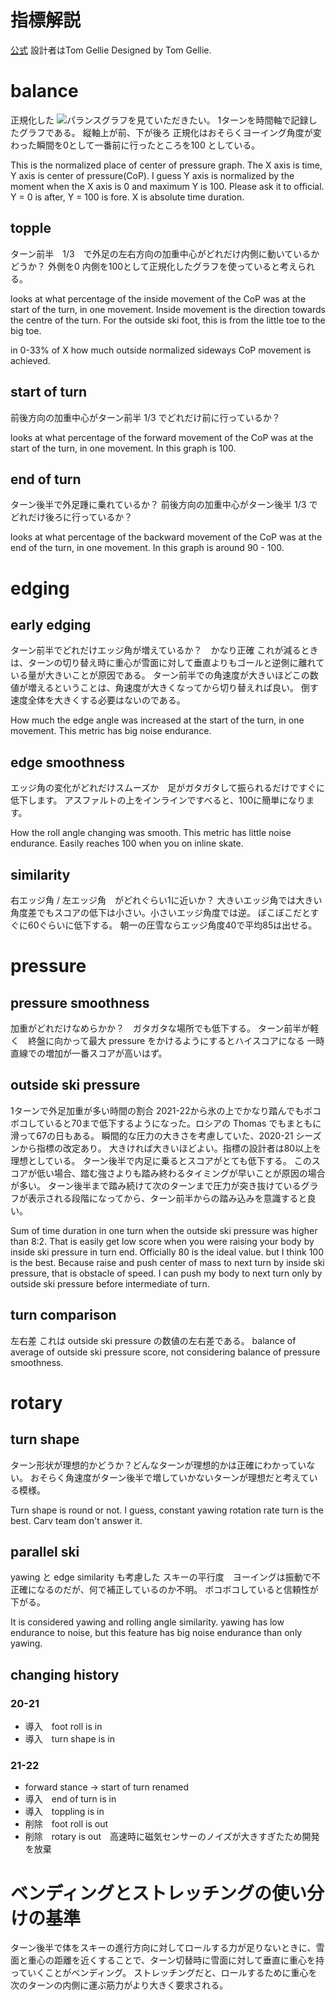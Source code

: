 # 指標解説
[公式](https://getcarv.com/blog/what-carv-can-measure)
設計者はTom Gellie
Designed by Tom Gellie.

# balance

正規化した
![パランスグラフ]({{site.baseurl}}/assets/images/fore_after_dynamic_balance.png)を見ていただきたい。
1ターンを時間軸で記録したグラフである。
縦軸上が前、下が後ろ
正規化はおそらくヨーイング角度が変わった瞬間を0として一番前に行ったところを100 としている。

This is the normalized place of center of pressure graph.
The X axis is time, Y axis is center of pressure(CoP).
I guess Y axis is normalized by the moment when the X axis is 0 and maximum Y is 100. Please ask it to official.
Y = 0 is after, Y = 100 is fore.
X is absolute time duration.

## topple

ターン前半　1/3　で外足の左右方向の加重中心がどれだけ内側に動いているかどうか？
外側を0 内側を100として正規化したグラフを使っていると考えられる。

looks at what percentage of the inside movement of the CoP was at the start of the turn, in one movement. Inside movement is the direction towards the centre of the turn. For the outside ski foot, this is from the little toe to the big toe.

in 0-33% of X how much outside normalized sideways CoP movement is achieved.

## start of turn

前後方向の加重中心がターン前半 1/3 でどれだけ前に行っているか？

looks at what percentage of the forward movement of the CoP was at the start of the turn, in one movement.
In this graph is 100.

## end of turn
ターン後半で外足踵に乗れているか？
前後方向の加重中心がターン後半 1/3 でどれだけ後ろに行っているか？

looks at what percentage of the backward movement of the CoP was at the end of the turn, in one movement.
In this graph is around 90 - 100.

# edging 
## early edging 
ターン前半でどれだけエッジ角が増えているか？　かなり正確
これが減るときは、ターンの切り替え時に重心が雪面に対して垂直よりもゴールと逆側に離れている量が大きいことが原因である。
ターン前半での角速度が大きいほどこの数値が増えるということは、角速度が大きくなってから切り替えれば良い。
倒す速度全体を大きくする必要はないのである。

How much the edge angle was increased at the start of the turn, in one movement. This metric has big noise endurance.

## edge smoothness
エッジ角の変化がどれだけスムーズか　足がガタガタして振られるだけですぐに低下します。
アスファルトの上をインラインですべると、100に簡単になります。

How the roll angle changing was smooth. This metric has little noise endurance.
Easily reaches 100 when you on inline skate.

## similarity
右エッジ角 / 左エッジ角　がどれぐらい1に近いか？
大きいエッジ角では大きい角度差でもスコアの低下は小さい。小さいエッジ角度では逆。
ぼこぼこだとすぐに60ぐらいに低下する。
朝一の圧雪ならエッジ角度40で平均85は出せる。

# pressure
## pressure smoothness
加重がどれだけなめらかか？　ガタガタな場所でも低下する。
ターン前半が軽く　終盤に向かって最大 pressure をかけるようにするとハイスコアになる
一時直線での増加が一番スコアが高いはず。

## outside ski pressure
1ターンで外足加重が多い時間の割合
2021-22から氷の上でかなり踏んでもボコボコしていると70まで低下するようになった。ロシアの Thomas でもまともに滑って67の日もある。
瞬間的な圧力の大きさを考慮していた、2020-21 シーズンから指標の改定あり。
大きければ大きいほどよい。指標の設計者は80以上を理想としている。
ターン後半で内足に乗るとスコアがとても低下する。
このスコアが低い場合、踏む強さよりも踏み終わるタイミングが早いことが原因の場合が多い。
ターン後半まで踏み続けて次のターンまで圧力が突き抜けているグラフが表示される段階になってから、ターン前半からの踏み込みを意識すると良い。


Sum of time duration in one turn when the outside ski pressure was higher than 8:2.
That is easily get low score when you were raising your body by inside ski pressure in turn end.
Officially 80 is the ideal value. but I think 100 is the best.
Because raise and push center of mass to next turn by inside ski pressure, that is obstacle of speed.
I can push my body to next turn only by outside ski pressure before intermediate of turn.


## turn comparison
左右差 これは outside ski pressure の数値の左右差である。
balance of average of outside ski pressure score, not considering balance of pressure smoothness.

# rotary
## turn shape
ターン形状が理想的かどうか？どんなターンが理想的かは正確にわかっていない。
おそらく角速度がターン後半で増していかないターンが理想だと考えている模様。

Turn shape is round or not.
I guess, constant yawing rotation rate turn is the best. Carv team don't answer it.


## parallel ski
yawing と edge similarity も考慮した スキーの平行度　ヨーイングは振動で不正確になるのだが、何で補正しているのか不明。
ボコボコしていると信頼性が下がる。

It is considered yawing and rolling angle similarity. yawing has low endurance to noise,
but this feature has big noise endurance than only yawing.

## changing history
### 20-21

- 導入　foot roll is in
- 導入　turn shape is in

### 21-22

- forward stance -> start of turn renamed
- 導入　end of turn is in
- 導入　toppling is in
- 削除　foot roll is out
- 削除　rotary is out　高速時に磁気センサーのノイズが大きすぎたため開発を放棄

# ベンディングとストレッチングの使い分けの基準
ターン後半で体をスキーの進行方向に対してロールする力が足りないときに、雪面と重心の距離を近くすることで、ターン切替時に雪面に対して垂直に重心を持っていくことがベンディング。
ストレッチングだと、ロールするために重心を次のターンの内側に運ぶ筋力がより大きく要求される。

